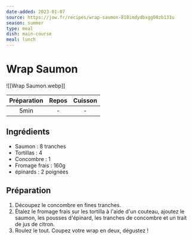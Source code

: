 ```yaml
---
date-added: 2023-01-07
source: https://jow.fr/recipes/wrap-saumon-818imdydbxgg00zb131u
season: summer
type: meal
dish: main-course
meal: lunch
---
```


# Wrap Saumon

![[Wrap Saumon.webp]]

| Préparation | Repos | Cuisson |
|:-----------:|:-----:|:-------:|
|    5min     |   -   |    -    |

## Ingrédients

- Saumon : 8 tranches
- Tortillas : 4
- Concombre : 1
- Fromage frais : 160g
- épinards : 2 poignées

## Préparation

1. Découpez le concombre en fines tranches.
2. Étalez le fromage frais sur les tortilla à l'aide d'un couteau, ajoutez le saumon, les pousses d'épinard, les tranches de concombre et un trait de jus de citron.
3. Roulez le tout. Coupez votre wrap en deux, dégustez !
